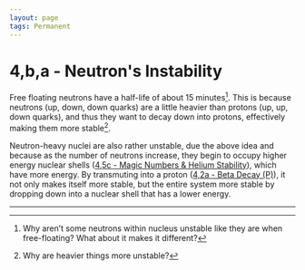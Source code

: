 ```yaml
---
layout: page
tags: Permanent 
---
```


# 4,b,a - Neutron's Instability

Free floating neutrons have a half-life of about 15 minutes[^1]. This is because neutrons (up, down, down quarks) are a little heavier than protons (up, up, down quarks), and thus they want to decay down into protons, effectively making them more stable[^2].

Neutron-heavy nuclei are also rather unstable, due the above idea and because as the number of neutrons increase, they begin to occupy higher energy nuclear shells ([4,5c - Magic Numbers & Helium Stability](4,5c%20-%20Magic%20Numbers%20&%20Helium%20Stability.md)), which have more energy. By transmuting into a proton ([4,2a - Beta Decay (P)](4,2a%20-%20Beta%20Decay%20(P).md)), it not only makes itself more stable, but the entire system more stable by dropping down into a nuclear shell that has a lower energy.

---

[^1]: Why aren’t some neutrons within nucleus unstable like they are when free-floating? What about it makes it different?
[^2]: Why are heavier things more unstable?
